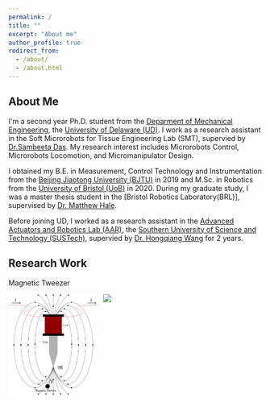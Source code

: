 ```yaml
---
permalink: /
title: ""
excerpt: "About me"
author_profile: true
redirect_from: 
  - /about/
  - /about.html
---
```


About Me
--------
I'm a second year Ph.D. student from the [Deparment of Mechanical Engineering](https://me.udel.edu/), the [University of Delaware (UD)](https://www.udel.edu/). I work as a research assistant in the Soft Microrobots for Tissue Engineering Lab (SMT), supervied by [Dr.Sambeeta Das](https://scholar.google.com/citations?hl=en&user=Vca88o4AAAAJ&view_op=list_works). My research interest includes Microrobots Control, Microrobots Locomotion, and Micromanipulator Design.

I obtained my B.E. in Measurement, Control Technology and Instrumentation from the [Beijing Jiaotong University (BJTU)](http://en.bjtu.edu.cn/) in 2019 and M.Sc. in Robotics from the [University of Bristol (UoB)](https://www.bristol.ac.uk/) in 2020. During my graduate study, I was a master thesis student in the [Bristol Robotics Laboratory(BRL)], supervised by [Dr. Matthew Hale](https://scholar.google.com/citations?hl=en&user=oSSpCwUAAAAJ).

Before joining UD, I worked as a research assistant in the [Advanced Actuators and Robotics Lab (AAR)](https://wanglab.mee.sustech.edu.cn), the [Southern University of Science and Technology (SUSTech)](https://www.sustech.edu.cn/en/), supervied by [Dr. Hongqiang Wang](https://scholar.google.com/citations?hl=en&user=5jtC1ggAAAAJ&view_op=list_works) for 2 years.

Research Work
-------------
Magnetic Tweezer

<div style="display: flex; align-items: center;">
  <img src='/images/tweezer.png' style="height: 200px; margin-right: 10px;">
  <img src='/images/tri_pole.png' style="height: 200px;">
</div>


